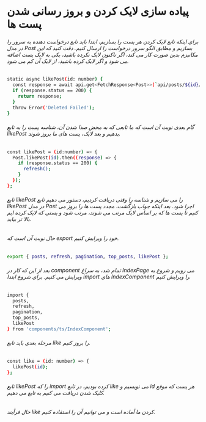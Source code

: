 # پیاده سازی لایک کردن و بروز رسانی شدن پست ها


###### برای اینکه تابع لایک کردن هر پست را بسازیم، ابتدا باید تابع درخواست دهنده به سرور را در مدل Post بسازیم و مطابق الگو سرور درخواست را ارسال کنیم. دقت کنید که این مکانیزم بدین صورت کار می کند، اگر تاکنون لایک نکرده باشید، یکی به لایک پست اضافه می شود و اگر لایک کرده باشید، از لایک آن کم می شود.
```bash
static async likePost(id: number) {
  const response = await api.get<FetchResponse<Post>>(`api/posts/${id}/like`);
  if (response.status == 200) {
    return response;
  }
  throw Error('Deleted Failed');
}
```
###### گام بعدی نوبت آن است که ما تابعی که به محض صدا شدن آن، شناسه پست را به تابع likePost بدهیم و بعد لایک، پست های ما بروز شوند.
```bash
const likePost = (id:number) => {
  Post.likePost(id).then((response) => {
    if (response.status == 200) {
      refresh();
    }
  });
};
```

###### تابع likePost را می سازیم و شناسه را وقتی دریافت کردیم، دستور می دهیم تابع likePost در مدل Post اجرا شود. بعد اینکه جواب بازگشت، مجدد پست ها را بروز می کنیم تا پست ها که بر اساس لایک مرتب می شوند، مرتب شود و پستی که لایک کرده ایم بالا تر بیاید.
###### حال نوبت آن است که export خود را ویرایش کنیم.
```bash
export { posts, refresh, pagination, top_posts, likePost };
```

###### بعد از این که کار در component تمام شد، به سراغ IndexPage می رویم و شروع به ویرایش می کنیم. برای شروع ابتدا import های IndexComponent را ویرایش کنیم.
```bash
import {
  posts,
  refresh,
  pagination,
  top_posts,
  likePost
} from 'components/ts/IndexComponent';
```
###### مرحله بعدی باید تابع like را بروز کنیم.
```bash
const like = (id: number) => {
  likePost(id);
};
```
###### تابع likePost را که import کرده بودیم، در تابع like می نویسیم و id هر پست که موقع کلیک شدن دریافت می کنیم به تابع می دهیم.

###### حال فرآیند like کردن ما آماده است و می توانیم آن را استفاده کنیم.



